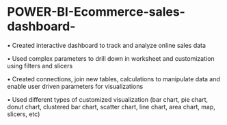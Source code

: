 # POWER-BI-Ecommerce-sales-dashboard-

• Created interactive dashboard to track and analyze online sales data

• Used complex parameters to drill down in worksheet and customization using filters and slicers

• Created connections, join new tables, calculations to manipulate data and enable user driven parameters for visualizations

• Used different types of customized visualization (bar chart, pie chart, donut chart, clustered bar chart, scatter chart, line chart, area chart, map, slicers, etc)
